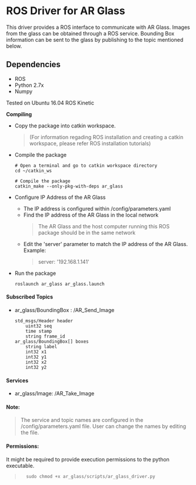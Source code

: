 # ROS Driver for AR Glass

This driver provides a ROS interface to communicate with AR Glass. Images from the glass can be obtained through a ROS service. Bounding Box information can be sent to the glass by publishing to the topic mentioned below. 


## Dependencies
* ROS
* Python 2.7x
* Numpy

Tested on Ubuntu 16.04 ROS Kinetic

**Compiling** <br /> 
* Copy the package into catkin workspace. 
    > (For information regading ROS installation and creating a catkin workspace, please refer ROS installation tutorials)
* Compile the package
    ```
    # Open a terminal and go to catkin workspace directory
    cd ~/catkin_ws

    # Compile the package
    catkin_make --only-pkg-with-deps ar_glass
    ```

* Configure IP Address of the AR Glass
    * The IP address is configured within /config/parameters.yaml 
    * Find the IP address of the AR Glass in the local network 
        > The AR Glass and the host computer running this ROS package should be in the same network
    * Edit the 'server' parameter to match the IP address of the AR Glass. <br />Example:
        > server: '192.168.1.141'


* Run the package
    ```
    roslaunch ar_glass ar_glass.launch
    ```


#### Subscribed Topics
- ar_glass/BoundingBox : /AR_Send_Image

    ```
    std_msgs/Header header
        uint32 seq
        time stamp
        string frame_id
    ar_glass/BoundingBox[] boxes
        string label
        int32 x1
        int32 y1
        int32 x2
        int32 y2
    ```
  
#### Services
- ar_glass/Image: /AR_Take_Image

#### Note:
>  The service and topic names are configured in the /config/parameters.yaml file. User can change the names by editing the file.

#### Permissions:
It might be required to provide execution permissions to the python executable.
>       sudo chmod +x ar_glass/scripts/ar_glass_driver.py


